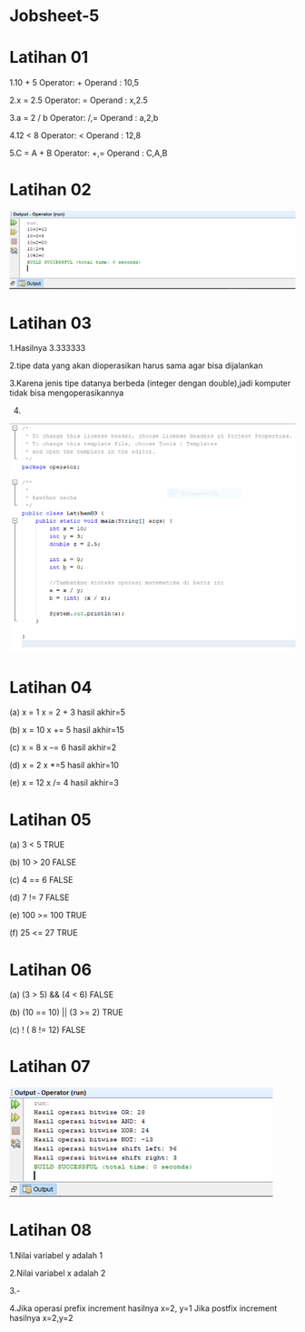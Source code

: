 # Jobsheet-5

# Latihan 01
1.10 + 5
  Operator: +
  Operand : 10,5
  
2.x = 2.5
  Operator: =
  Operand : x,2.5
  
3.a = 2 / b
  Operator: /,=
  Operand : a,2,b
  
4.12 < 8
  Operator: <
  Operand : 12,8
  
5.C = A + B
  Operator: +,=
  Operand : C,A,B
  
# Latihan 02
![Alt Text](https://github.com/necha28/Jobsheet-5/blob/master/latihan02-RUN.PNG)

# Latihan 03
1.Hasilnya 3.333333

2.tipe data yang akan dioperasikan harus sama agar bisa dijalankan

3.Karena jenis tipe datanya berbeda (integer dengan double),jadi komputer tidak bisa mengoperasikannya

4.
![Alt Text](https://github.com/necha28/Jobsheet-5/blob/master/latihan03.PNG)

# Latihan 04
(a) x = 1
x = 2 + 3 hasil akhir=5

(b) x = 10 
x += 5 hasil akhir=15

(c) x = 8
x –= 6 hasil akhir=2

(d) x = 2
x *=5 hasil akhir=10

(e) x = 12
x /= 4 hasil akhir=3

# Latihan 05
(a) 3 < 5  TRUE

(b) 10 > 20 FALSE

(c) 4 == 6 FALSE

(d) 7 != 7 FALSE

(e) 100 >= 100 TRUE

(f) 25 <= 27 TRUE

# Latihan 06
(a) (3 > 5) &&  (4 <  6) FALSE

(b) (10 == 10) || (3 >= 2) TRUE

(c) ! ( 8 != 12) FALSE

# Latihan 07
![Alt Text](https://github.com/necha28/Jobsheet-5/blob/master/latihan07-RUN.PNG)

# Latihan 08
1.Nilai variabel y adalah 1

2.Nilai variabel x adalah 2

3.-

4.Jika operasi prefix increment hasilnya x=2, y=1 Jika postfix increment hasilnya x=2,y=2


